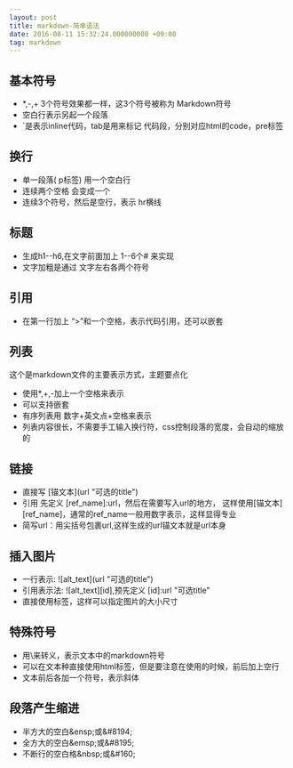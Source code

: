 ```yaml
---
layout: post
title: markdown-简单语法
date: 2016-08-11 15:32:24.000000000 +09:00
tag: markdown
---
```


基本符号
---
- *,-,+ 3个符号效果都一样，这3个符号被称为 Markdown符号
- 空白行表示另起一个段落
- `是表示inline代码，tab是用来标记 代码段，分别对应html的code，pre标签

换行
---
* 单一段落( p标签) 用一个空白行
* 连续两个空格 会变成一个 <br>
* 连续3个符号，然后是空行，表示 hr横线

标题
---
+ 生成h1--h6,在文字前面加上 1--6个# 来实现
+ 文字加粗是通过 文字左右各两个符号

引用
---
* 在第一行加上 “>”和一个空格，表示代码引用，还可以嵌套

列表
---

这个是markdown文件的主要表示方式，主题要点化

- 使用*,+,-加上一个空格来表示
- 可以支持嵌套
- 有序列表用 数字+英文点+空格来表示
- 列表内容很长，不需要手工输入换行符，css控制段落的宽度，会自动的缩放的

链接
---
- 直接写 \[锚文本](url "可选的title")
- 引用 先定义 [ref_name]:url，然后在需要写入url的地方， 这样使用[锚文本][ref_name]，通常的ref_name一般用数字表示，这样显得专业
- 简写url：用尖括号包裹url,这样生成的url锚文本就是url本身

插入图片
---
- 一行表示: \![alt_text]\(url "可选的title")
- 引用表示法: ![alt_text][id],预先定义 [id]:url "可选title"
- 直接使用<img>标签，这样可以指定图片的大小尺寸

特殊符号
---
- 用\来转义，表示文本中的markdown符号
- 可以在文本种直接使用html标签，但是要注意在使用的时候，前后加上空行
- 文本前后各加一个符号，表示斜体

段落产生缩进
---
- 半方大的空白\&ensp;或\&#8194;
- 全方大的空白\&emsp;或\&#8195;
- 不断行的空白格\&nbsp;或\&#160;